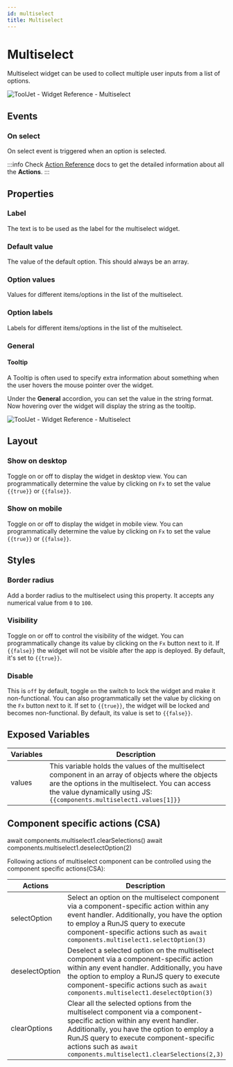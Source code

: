 ```yaml
---
id: multiselect
title: Multiselect
---
```

# Multiselect

Multiselect widget can be used to collect multiple user inputs from a list of options.

<div style={{textAlign: 'center'}}>

<img className="screenshot-full" src="/img/widgets/multiselect/multi.gif" alt="ToolJet - Widget Reference - Multiselect" />

</div>

## Events

### On select

On select event is triggered when an option is selected.

:::info
Check [Action Reference](/docs/category/actions-reference) docs to get the detailed information about all the **Actions**.
:::

## Properties

### Label

The text is to be used as the label for the multiselect widget.

### Default value

The value of the default option. This should always be an array.
### Option values

Values for different items/options in the list of the multiselect.

### Option labels

Labels for different items/options in the list of the multiselect.

### General
#### Tooltip

A Tooltip is often used to specify extra information about something when the user hovers the mouse pointer over the widget.

Under the <b>General</b> accordion, you can set the value in the string format. Now hovering over the widget will display the string as the tooltip.

<div style={{textAlign: 'center'}}>

<img className="screenshot-full" src="/img/tooltip.png" alt="ToolJet - Widget Reference - Multiselect" />

</div>

## Layout

### Show on desktop

Toggle on or off to display the widget in desktop view. You can programmatically determine the value by clicking on `Fx` to set the value `{{true}}` or `{{false}}`.
### Show on mobile

Toggle on or off to display the widget in mobile view. You can programmatically determine the value by clicking on `Fx` to set the value `{{true}}` or `{{false}}`.

## Styles

### Border radius

Add a border radius to the multiselect using this property. It accepts any numerical value from `0` to `100`.

### Visibility

Toggle on or off to control the visibility of the widget. You can programmatically change its value by clicking on the `Fx` button next to it. If `{{false}}` the widget will not be visible after the app is deployed. By default, it's set to `{{true}}`.

### Disable

This is `off` by default, toggle `on` the switch to lock the widget and make it non-functional. You can also programmatically set the value by clicking on the `Fx` button next to it. If set to `{{true}}`, the widget will be locked and becomes non-functional. By default, its value is set to `{{false}}`.

## Exposed Variables

| Variables    | Description |
| ----------- | ----------- |
| values | This variable holds the values of the multiselect component in an array of objects where the objects are the options in the multiselect. You can access the value dynamically using JS: `{{components.multiselect1.values[1]}}` |

## Component specific actions (CSA)
await components.multiselect1.clearSelections()
await components.multiselect1.deselectOption(2)

Following actions of multiselect component can be controlled using the component specific actions(CSA):

| Actions     | Description |
| ----------- | ----------- |
| selectOption | Select an option on the multiselect component via a component-specific action within any event handler. Additionally, you have the option to employ a RunJS query to execute component-specific actions such as `await components.multiselect1.selectOption(3)` |
| deselectOption | Deselect a selected option on the multiselect component via a component-specific action within any event handler. Additionally, you have the option to employ a RunJS query to execute component-specific actions such as `await components.multiselect1.deselectOption(3)` | 
| clearOptions | Clear all the selected options from the multiselect component via a component-specific action within any event handler. Additionally, you have the option to employ a RunJS query to execute component-specific actions such as `await components.multiselect1.clearSelections(2,3)` |